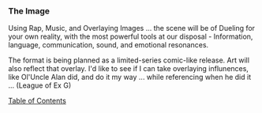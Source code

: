 ### The Image

Using Rap, Music, and Overlaying Images ... the scene will be of Dueling for your own reality, with the most powerful tools at our disposal - Information, language, communication, sound, and emotional resonances.

The format is being planned as a limited-series comic-like release. Art will also reflect that overlay. I'd like to see if I can take overlaying influnences, like Ol'Uncle Alan did, and do it my way ... while referencing when he did it ...  (League of Ex G) 


[Table of Contents](https://github.com/mycroftwilde/devil-steps-in-a-myth-system/tree/master/ref_guide)
